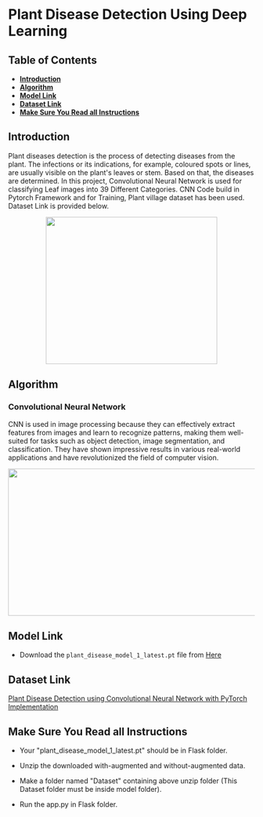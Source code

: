 # Plant Disease Detection Using Deep Learning

## **Table of Contents**

- [**Introduction**](#introduction)
- [**Algorithm**](#algorithm)
- [**Model Link**](#model-link)
- [**Dataset Link**](#dataset-link)
- [**Make Sure You Read all Instructions**](#make-sure-you-read-all-instructions)

## **Introduction**

<p align="lect">Plant diseases detection is the process of detecting diseases from the plant. The infections or its indications, for example, coloured spots or lines, are usually visible on the plant's leaves or stem. Based on that, the diseases are determined. In this project, Convolutional Neural Network is used for classifying Leaf images into 39 Different Categories. CNN Code build in Pytorch Framework and for Training, Plant village dataset has been used. Dataset Link is provided below.
</p>

<p align="center">
<img src="https://github.com/HimanshuPyakurel/Plant-Disease-Detection/assets/123475883/c2ba4826-0dae-44ed-9d61-682d69914b3a" data-canonical-src="https://gyazo.com/eb5c5741b6a9a16c692170a41a49c858.png" width="350" height="300">
</p>

## **Algorithm**

### **Convolutional Neural Network**

<p align="lect">CNN is used in image processing because they can effectively extract features from images and learn to recognize patterns, making them 
well-suited for tasks such as object detection, image segmentation, and classification. They have shown impressive results in various real-world applications and have revolutionized the field of computer vision.</p>

<p align="center">
<img src="https://github.com/HimanshuPyakurel/Plant-Disease-Detection/assets/123475883/94345496-cc16-4186-858a-0032d16ef0b4" data-canonical-src="https://gyazo.com/eb5c5741b6a9a16c692170a41a49c858.png" width="600" height="300">
</p>

## **Model Link**

- Download the `plant_disease_model_1_latest.pt` file from [Here](https://drive.google.com/file/d/18244SYuv9y3eHz9_RBPgEMI-c7HGU8yV/view?usp=drive_link)

## **Dataset Link**

<a href="https://data.mendeley.com/datasets/tywbtsjrjv/1" target="_blank">Plant Disease Detection using Convolutional Neural Network with PyTorch Implementation</a>

## **Make Sure You Read all Instructions**

- Your "plant_disease_model_1_latest.pt" should be in Flask folder.

- Unzip the downloaded with-augmented and without-augmented data.

- Make a folder named "Dataset" containing above unzip folder (This Dataset folder must be inside model folder).

- Run the app.py in Flask folder.
